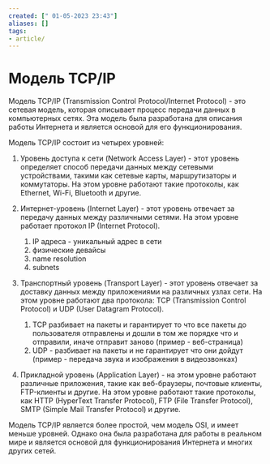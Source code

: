 ```yaml
---
created: [" 01-05-2023 23:43"]
aliases: []
tags:
- article/
---
```


# Модель TCP/IP

Модель TCP/IP (Transmission Control Protocol/Internet Protocol) - это сетевая модель, которая описывает процесс передачи данных в компьютерных сетях. Эта модель была разработана для описания работы Интернета и является основой для его функционирования.

Модель TCP/IP состоит из четырех уровней:

1.  Уровень доступа к сети (Network Access Layer) - этот уровень определяет способ передачи данных между сетевыми устройствами, такими как сетевые карты, маршрутизаторы и коммутаторы. На этом уровне работают такие протоколы, как Ethernet, Wi-Fi, Bluetooth и другие.
    
2.  Интернет-уровень (Internet Layer) - этот уровень отвечает за передачу данных между различными сетями. На этом уровне работает протокол IP (Internet Protocol).
	1. IP адреса - уникальный адрес в сети
	2. физические девайсы
	3. name resolution
	4. subnets
    
3.  Транспортный уровень (Transport Layer) - этот уровень отвечает за доставку данных между приложениями на различных узлах сети. На этом уровне работают два протокола: TCP (Transmission Control Protocol) и UDP (User Datagram Protocol).
	1. TCP разбивает на пакеты и гарантирует то что все пакеты до пользователя отправлены и дошли в том же порядке что и отправили, иначе отправит заново (пример - веб-страница)
	2. UDP - разбивает на пакеты и не гарантирует что они дойдут (пример - передача звука и изображения в видеозвонках)
    
4.  Прикладной уровень (Application Layer) - на этом уровне работают различные приложения, такие как веб-браузеры, почтовые клиенты, FTP-клиенты и другие. На этом уровне работают такие протоколы, как HTTP (HyperText Transfer Protocol), FTP (File Transfer Protocol), SMTP (Simple Mail Transfer Protocol) и другие.
    

Модель TCP/IP является более простой, чем модель OSI, и имеет меньше уровней. Однако она была разработана для работы в реальном мире и является основой для функционирования Интернета и многих других сетей.

